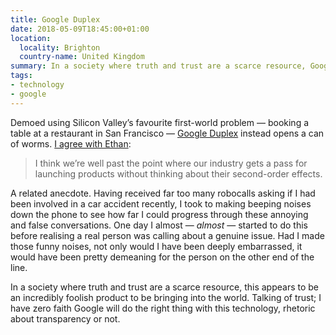 ```yaml
---
title: Google Duplex
date: 2018-05-09T18:45:00+01:00
location:
  locality: Brighton
  country-name: United Kingdom
summary: In a society where truth and trust are a scarce resource, Google introduce an incredibly foolish product.
tags:
- technology
- google
---
```

Demoed using Silicon Valley’s favourite first-world problem — booking a table at a restaurant in San Francisco — [Google Duplex](https://ai.googleblog.com/2018/05/duplex-ai-system-for-natural-conversation.html) instead opens a can of worms. [I agree with Ethan](https://ethanmarcotte.com/wrote/kumiho/):

> I think we’re well past the point where our industry gets a pass for launching products without thinking about their second-order effects.

A related anecdote. Having received far too many robocalls asking if I had been involved in a car accident recently, I took to making beeping noises down the phone to see how far I could progress through these annoying and false conversations. One day I almost — _almost_ — started to do this before realising a real person was calling about a genuine issue. Had I made those funny noises, not only would I have been deeply embarrassed, it would have been pretty demeaning for the person on the other end of the line.

In a society where truth and trust are a scarce resource, this appears to be an incredibly foolish product to be bringing into the world. Talking of trust; I have zero faith Google will do the right thing with this technology, rhetoric about transparency or not.
